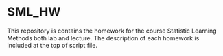 # SML_HW
This repository is contains the homework for the course Statistic Learning Methods both lab and lecture. The description of each homework is included at the top of script file. 
